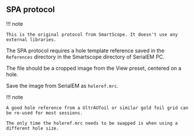 ## SPA protocol

!!! note

    This is the original protocol from SmartScope. It doesn't use any external libraries.

The SPA protocol requires a hole template reference saved in the `References` directory in the Smartscope directory of SerialEM PC.

The file should be a cropped image from the View preset, centered on a hole.

Save the image from SerialEM as `holeref.mrc`.

!!! note

    A good hole reference from a UltrAUfoil or similar gold foil grid can be re-used for most sessions.

    The only time the holeref.mrc needs to be swapped is when using a different hole size.

